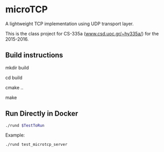 # microTCP
A lightweight TCP implementation using UDP transport layer.

This is the class project for CS-335a (www.csd.uoc.gr/~hy335a/) for the 2015-2016.

## Build instructions
mkdir build

cd build

cmake ..

make

## Run Directly in Docker

```bash
./rund $TestToRun
```

Example:

```bash
./rund test_microtcp_server
```
